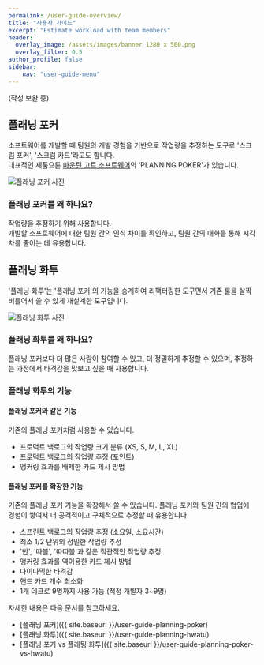 ```yaml
---
permalink: /user-guide-overview/
title: "사용자 가이드"
excerpt: "Estimate workload with team members"
header:
  overlay_image: /assets/images/banner 1280 x 500.png
  overlay_filter: 0.5
author_profile: false
sidebar:
    nav: "user-guide-menu"
---
```


(작성 보완 중)

## 플래닝 포커

 소프트웨어를 개발할 때 팀원의 개발 경험을 기반으로 작업량을 추정하는 도구로 '스크럼 포커', '스크럼 카드'라고도 합니다.<br/>
대표적인 제품으론 <a href="https://www.mountaingoatsoftware.com/" target="_blank">마운틴 고트 소프트웨어</a>의 'PLANNING POKER'가 있습니다.

![플래닝 포커 사진]()

### 플래닝 포커를 왜 하나요?

작업량을 추정하기 위해 사용합니다.<br/>
개발할 소프트웨어에 대한 팀원 간의 인식 차이를 확인하고, 팀원 간의 대화를 통해 시각차를 줄이는 데 유용합니다.

## 플래닝 화투

'플래닝 화투'는 '플래닝 포커'의 기능을 승계하여 리팩터링한 도구면서 기존 룰을 살짝 비틀어서 쓸 수 있게 재설계한 도구입니다.

![플래닝 화투 사진]()

### 플래닝 화투를 왜 하나요?

플래닝 포커보다 더 많은 사람이 참여할 수 있고, 더 정밀하게 추정할 수 있으며, 추정하는 과정에서 타격감을 맛보고 싶을 때 사용합니다.

### 플래닝 화투의 기능

#### 플래닝 포커와 같은 기능

기존의 플래닝 포커처럼 사용할 수 있습니다.

* 프로덕트 백로그의 작업량 크기 분류 (XS, S, M, L, XL)
* 프로덕트 백로그의 작업량 추정 (포인트)
* 앵커링 효과를 배제한 카드 제시 방법

#### 플래닝 포커를 확장한 기능

기존의 플래닝 포커 기능을 확장해서 쓸 수 있습니다.
플래닝 포커와 팀원 간의 협업에 경험이 쌓여서 더 공격적이고 구체적으로 추정할 때 유용합니다.

* 스프린트 백로그의 작업량 추정 (소요일, 소요시간)
* 최소 1/2 단위의 정밀한 작업량 추정
* '반', '따블', '따따블'과 같은 직관적인 작업량 추정
* 앵커링 효과를 역이용한 카드 제시 방법
* 다이나믹한 타격감
* 핸드 카드 개수 최소화
* 1개 데크로 9명까지 사용 가능 (적정 개발자 3~9명)

자세한 내용은 다음 문서를 참고하세요.

* [플래닝 포커]({{ site.baseurl }}/user-guide-planning-poker)
* [플래닝 화투]({{ site.baseurl }}/user-guide-planning-hwatu)
* [플래닝 포커 vs 플래팅 화투]({{ site.baseurl }}/user-guide-planning-poker-vs-hwatu)